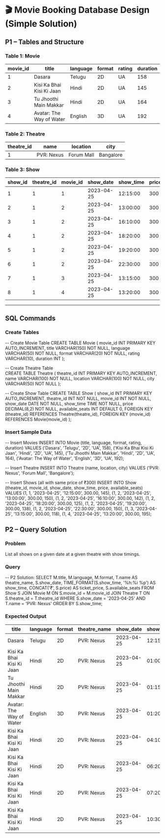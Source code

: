 # 🎬 Movie Booking Database Design (Simple Solution)

## P1 – Tables and Structure

### Table 1: Movie

| movie_id | title                     | language | format | rating | duration |
| -------- | ------------------------- | -------- | ------ | ------ | -------- |
| 1        | Dasara                    | Telugu   | 2D     | UA     | 158      |
| 2        | Kisi Ka Bhai Kisi Ki Jaan | Hindi    | 2D     | UA     | 145      |
| 3        | Tu Jhoothi Main Makkar    | Hindi    | 2D     | UA     | 164      |
| 4        | Avatar: The Way of Water  | English  | 3D     | UA     | 192      |

### Table 2: Theatre

| theatre_id | name       | location   | city      |
| ---------- | ---------- | ---------- | --------- |
| 1          | PVR: Nexus | Forum Mall | Bangalore |

### Table 3: Show

| show_id | theatre_id | movie_id | show_date  | show_time | price | available_seats |
| ------- | ---------- | -------- | ---------- | --------- | ----- | --------------- |
| 1       | 1          | 1        | 2023-04-25 | 12:15:00  | 300   | 145             |
| 2       | 1          | 2        | 2023-04-25 | 13:00:00  | 300   | 150             |
| 3       | 1          | 2        | 2023-04-25 | 16:10:00  | 300   | 142             |
| 4       | 1          | 2        | 2023-04-25 | 18:20:00  | 300   | 125             |
| 5       | 1          | 2        | 2023-04-25 | 19:20:00  | 300   | 138             |
| 6       | 1          | 2        | 2023-04-25 | 22:30:00  | 300   | 150             |
| 7       | 1          | 3        | 2023-04-25 | 13:15:00  | 300   | 118             |
| 8       | 1          | 4        | 2023-04-25 | 13:20:00  | 300   | 195             |

---

## SQL Commands

### Create Tables

-- Create Movie Table
CREATE TABLE Movie (
movie_id INT PRIMARY KEY AUTO_INCREMENT,
title VARCHAR(150) NOT NULL,
language VARCHAR(50) NOT NULL,
format VARCHAR(20) NOT NULL,
rating VARCHAR(10),
duration INT
);

-- Create Theatre Table  
CREATE TABLE Theatre (
theatre_id INT PRIMARY KEY AUTO_INCREMENT,
name VARCHAR(100) NOT NULL,
location VARCHAR(100) NOT NULL,
city VARCHAR(50) NOT NULL
);

-- Create Show Table
CREATE TABLE Show (
show_id INT PRIMARY KEY AUTO_INCREMENT,
theatre_id INT NOT NULL,
movie_id INT NOT NULL,
show_date DATE NOT NULL,
show_time TIME NOT NULL,
price DECIMAL(8,2) NOT NULL,
available_seats INT DEFAULT 0,
FOREIGN KEY (theatre_id) REFERENCES Theatre(theatre_id),
FOREIGN KEY (movie_id) REFERENCES Movie(movie_id)
);

### Insert Sample Data

-- Insert Movies
INSERT INTO Movie (title, language, format, rating, duration) VALUES
('Dasara', 'Telugu', '2D', 'UA', 158),
('Kisi Ka Bhai Kisi Ki Jaan', 'Hindi', '2D', 'UA', 145),
('Tu Jhoothi Main Makkar', 'Hindi', '2D', 'UA', 164),
('Avatar: The Way of Water', 'English', '3D', 'UA', 192);

-- Insert Theatre
INSERT INTO Theatre (name, location, city) VALUES
('PVR: Nexus', 'Forum Mall', 'Bangalore');

-- Insert Shows (all with same price of ₹300)
INSERT INTO Show (theatre_id, movie_id, show_date, show_time, price, available_seats) VALUES
(1, 1, '2023-04-25', '12:15:00', 300.00, 145),
(1, 2, '2023-04-25', '13:00:00', 300.00, 150),
(1, 2, '2023-04-25', '16:10:00', 300.00, 142),
(1, 2, '2023-04-25', '18:20:00', 300.00, 125),
(1, 2, '2023-04-25', '19:20:00', 300.00, 138),
(1, 2, '2023-04-25', '22:30:00', 300.00, 150),
(1, 3, '2023-04-25', '13:15:00', 300.00, 118),
(1, 4, '2023-04-25', '13:20:00', 300.00, 195);

## P2 – Query Solution

### Problem

List all shows on a given date at a given theatre with show timings.

### Query

-- P2 Solution:
SELECT
M.title,
M.language,
M.format,
T.name AS theatre_name,
S.show_date,
TIME_FORMAT(S.show_time, '%h:%i %p') AS show_time,
CONCAT('₹', S.price) AS ticket_price,
S.available_seats
FROM Show S
JOIN Movie M ON S.movie_id = M.movie_id
JOIN Theatre T ON S.theatre_id = T.theatre_id
WHERE S.show_date = '2023-04-25'
AND T.name = 'PVR: Nexus'
ORDER BY S.show_time;

### Expected Output

| title                     | language | format | theatre_name | show_date  | show_time | ticket_price | available_seats |
| ------------------------- | -------- | ------ | ------------ | ---------- | --------- | ------------ | --------------- |
| Dasara                    | Telugu   | 2D     | PVR: Nexus   | 2023-04-25 | 12:15 PM  | ₹300         | 145             |
| Kisi Ka Bhai Kisi Ki Jaan | Hindi    | 2D     | PVR: Nexus   | 2023-04-25 | 01:00 PM  | ₹300         | 150             |
| Tu Jhoothi Main Makkar    | Hindi    | 2D     | PVR: Nexus   | 2023-04-25 | 01:15 PM  | ₹300         | 118             |
| Avatar: The Way of Water  | English  | 3D     | PVR: Nexus   | 2023-04-25 | 01:20 PM  | ₹300         | 195             |
| Kisi Ka Bhai Kisi Ki Jaan | Hindi    | 2D     | PVR: Nexus   | 2023-04-25 | 04:10 PM  | ₹300         | 142             |
| Kisi Ka Bhai Kisi Ki Jaan | Hindi    | 2D     | PVR: Nexus   | 2023-04-25 | 06:20 PM  | ₹300         | 125             |
| Kisi Ka Bhai Kisi Ki Jaan | Hindi    | 2D     | PVR: Nexus   | 2023-04-25 | 07:20 PM  | ₹300         | 138             |
| Kisi Ka Bhai Kisi Ki Jaan | Hindi    | 2D     | PVR: Nexus   | 2023-04-25 | 10:30 PM  | ₹300         | 150             |
